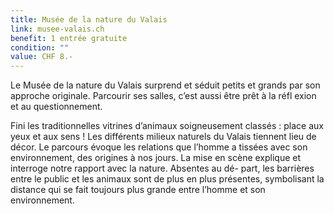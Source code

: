 ```yaml
---
title: Musée de la nature du Valais
link: musee-valais.ch
benefit: 1 entrée gratuite
condition: ""
value: CHF 8.-
---
```


Le Musée de la nature du
Valais surprend et séduit petits et
grands par son approche originale.
Parcourir ses salles, c’est
aussi être prêt à la réfl exion et
au questionnement.

Fini les traditionnelles vitrines
d’animaux soigneusement classés
: place aux yeux et aux sens !
Les différents milieux naturels du
Valais tiennent lieu de décor. Le
parcours évoque les relations
que l’homme a tissées avec son
environnement, des origines à
nos jours. La mise en scène explique
et interroge notre rapport
avec la nature. Absentes au dé-
part, les barrières entre le public
et les animaux sont de plus en
plus présentes, symbolisant la
distance qui se fait toujours plus
grande entre l’homme et son
environnement.
